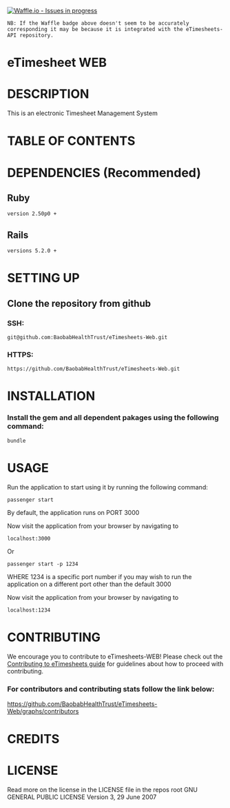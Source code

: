 [![Waffle.io - Issues in progress](https://badge.waffle.io/BaobabHealthTrust/eTimesheets-API.png?label=in%20progress&title=In%20Progress)](http://waffle.io/BaobabHealthTrust/eTimesheets-API)

    NB: If the Waffle badge above doesn't seem to be accurately corresponding it may be because it is integrated with the eTimesheets-API repository.

# eTimesheet WEB

# DESCRIPTION
This is an electronic Timesheet Management System  

# TABLE OF CONTENTS

# DEPENDENCIES (Recommended)

## Ruby

    version 2.50p0 +

## Rails

    versions 5.2.0 +

# SETTING UP

## Clone the repository from github

### SSH:

    git@github.com:BaobabHealthTrust/eTimesheets-Web.git

### HTTPS:

    https://github.com/BaobabHealthTrust/eTimesheets-Web.git

# INSTALLATION

### Install the gem and all dependent pakages using the following command:

    bundle

# USAGE
Run the application to start using it by running the following command:

    passenger start

By default, the application runs on PORT 3000

Now visit the application from your browser by navigating to 

    localhost:3000

Or

    passenger start -p 1234

WHERE 1234 is a specific port number if you may wish to run the application on a different port other than the default 3000

Now visit the application from your browser by navigating to 

    localhost:1234

# CONTRIBUTING


We encourage you to contribute to eTimesheets-WEB! 
Please check out the [Contributing to eTimesheets guide](https://github.com/BaobabHealthTrust/eTimesheets-Web) for guidelines about how to proceed with contributing.

### For contributors and contributing stats follow the link below:

https://github.com/BaobabHealthTrust/eTimesheets-Web/graphs/contributors

# CREDITS

# LICENSE
Read more on the license in the LICENSE file in the repos root
                    GNU GENERAL PUBLIC LICENSE
                       Version 3, 29 June 2007